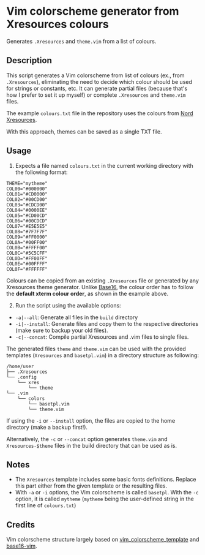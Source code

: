 # Vim colorscheme generator from Xresources colours

Generates `.Xresources` and `theme.vim` from a list of colours.

## Description

This script generates a Vim colorscheme from list of colours (ex., from `.Xresources`), eliminating the need to decide which colour should be used for strings or constants, etc. It can generate partial files (because that's how I prefer to set it up myself) or complete `.Xresources` and `theme.vim` files.

The example `colours.txt` file in the repository uses the colours from [Nord Xresources](https://github.com/nordtheme/xresources/blob/develop/src/nord).

With this approach, themes can be saved as a single TXT file.

## Usage

1. Expects a file named `colours.txt` in the current working directory with the following format:

```
THEME="mytheme"
COL00="#000000"
COL01="#CD0000"
COL02="#00CD00"
COL03="#CDCD00"
COL04="#0000EE"
COL05="#CD00CD"
COL06="#00CDCD"
COL07="#E5E5E5"
COL08="#7F7F7F"
COL09="#FF0000"
COL0A="#00FF00"
COL0B="#FFFF00"
COL0C="#5C5CFF"
COL0D="#FF00FF"
COL0E="#00FFFF"
COL0F="#FFFFFF"
```

Colours can be copied from an existing `.Xresources` file or generated by any Xresources theme generator. Unlike [Base16](https://github.com/chriskempson/base16), the colour order has to follow the **default xterm colour order**, as shown in the example above.

2. Run the script using the available options:

- `-a|--all`: Generate all files in the `build` directory
- `-i|--install`: Generate files and copy them to the respective directories (make sure to backup your old files).
- `-c|--concat`: Compile partial Xresources and .vim files to single files.

The generated files `theme` and `theme.vim` can be used with the provided templates (`Xresources` and `basetpl.vim`) in a directory structure as following:

```
/home/user
├── .Xresources
└── .config
    └── xres
        └── theme
└── .vim
    └── colors
        └── basetpl.vim
        └── theme.vim
```

If using the `-i` or `--install` option, the files are copied to the home directory (make a backup first!).

Alternatively, the `-c` or `--concat` option generates `theme.vim` and `Xresources-$theme` files in the build directory that can be used as is.

## Notes

+ The `Xresources` template includes some basic fonts definitions. Replace this part either from the given template or the resulting files.
+ With `-a` or `-i` options, the Vim colorscheme is called `basetpl`. With the `-c` option, it is called `mytheme` (`mytheme` being the user-defined string in the first line of `colours.txt`)

## Credits

Vim colorscheme structure largely based on [vim_colorscheme_template](https://github.com/ggalindezb/vim_colorscheme_template) and [base16-vim](https://github.com/chriskempson/base16-vim).
